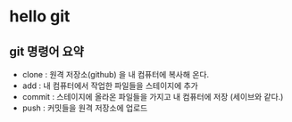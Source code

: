 # hello git

## git 명령어 요약

 - clone : 원격 저장소(github) 을 내 컴퓨터에 복사해 온다.
 - add : 내 컴퓨터에서 작업한 파일들을 스테이지에 추가
 - commit : 스테이지에 올라온 파일들을 가지고 내 컴퓨터에 저장 (세이브와 같다.)
 - push : 커밋들을 원격 저장소에 업로드
